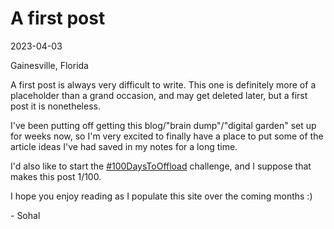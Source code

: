 # A first post

2023-04-03

Gainesville, Florida

A first post is always very difficult to write. This one is definitely more of a placeholder than a grand occasion, and may get deleted later, but a first post it is nonetheless.

I've been putting off getting this blog/"brain dump"/"digital garden" set up for weeks now, so I'm very excited to finally have a place to put some of the article ideas I've had saved in my notes for a long time.

I'd also like to start the [#100DaysToOffload](https://100daystooffload.com/) challenge, and I suppose that makes this post 1/100.

I hope you enjoy reading as I populate this site over the coming months :)

\- Sohal
